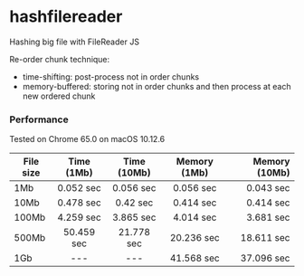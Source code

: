 # hashfilereader
Hashing big file with FileReader JS

Re-order chunk technique:
* time-shifting: post-process not in order chunks
* memory-buffered: storing not in order chunks and then process at each new ordered chunk

### Performance 
Tested on Chrome 65.0 on macOS 10.12.6

| File size     | Time (1Mb)  | Time (10Mb) | Memory (1Mb)   | Memory (10Mb)     |
| ------------- |:------:|:------:|:------:| -----:|
| 1Mb   | 0.052 sec | 0.056 sec | 0.056 sec | 0.043 sec |
| 10Mb  | 0.478 sec  |  0.42 sec  |   0.414 sec | 0.414 sec|
| 100Mb | 4.259 sec  |  3.865 sec  |    4.014 sec | 3.681 sec|
| 500Mb | 50.459 sec |  21.778 sec  |    20.236 sec | 18.611 sec|
| 1Gb   |   ---  | --- |  41.568 sec   | 37.096 sec |
